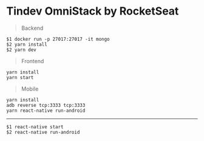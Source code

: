 # Tindev OmniStack by RocketSeat

> Backend

```
$1 docker run -p 27017:27017 -it mongo
$2 yarn install
$2 yarn dev
```

> Frontend

```
yarn install
yarn start
```

> Mobile

```
yarn install
adb reverse tcp:3333 tcp:3333
yarn react-native run-android
```

***

```
$1 react-native start
$2 react-native run-android
```
